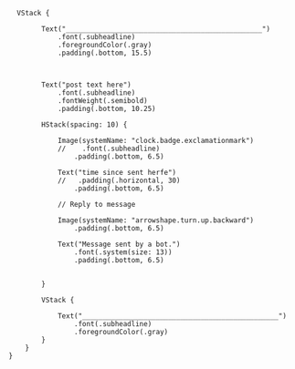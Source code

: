       VStack {
            
            Text("________________________________________________")
                .font(.subheadline)
                .foregroundColor(.gray)
                .padding(.bottom, 15.5)
            
            
            
            Text("post text here")
                .font(.subheadline)
                .fontWeight(.semibold)
                .padding(.bottom, 10.25)
            
            HStack(spacing: 10) {
                
                Image(systemName: "clock.badge.exclamationmark")
                //    .font(.subheadline)
                    .padding(.bottom, 6.5)
                
                Text("time since sent herfe")
                //   .padding(.horizontal, 30)
                    .padding(.bottom, 6.5)
                
                // Reply to message
                
                Image(systemName: "arrowshape.turn.up.backward")
                    .padding(.bottom, 6.5)
                
                Text("Message sent by a bot.")
                    .font(.system(size: 13))
                    .padding(.bottom, 6.5)
                
                
            }
            
            VStack {
                
                Text("________________________________________________")
                    .font(.subheadline)
                    .foregroundColor(.gray)
            }
        } 
    }
